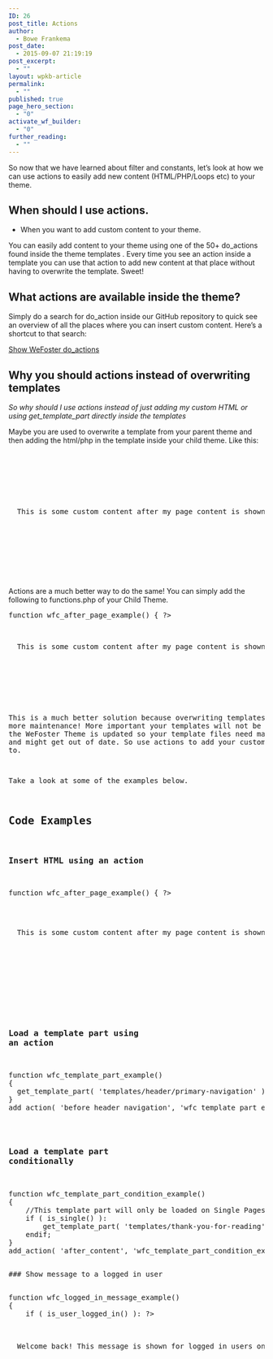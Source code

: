 ```yaml
---
ID: 26
post_title: Actions
author:
  - Bowe Frankema
post_date:
  - 2015-09-07 21:19:19
post_excerpt:
  - ""
layout: wpkb-article
permalink:
  - ""
published: true
page_hero_section:
  - "0"
activate_wf_builder:
  - "0"
further_reading:
  - ""
---
```

So now that we have learned about filter and constants, let’s look at how we can use actions to easily add new content (HTML/PHP/Loops etc) to your theme.

## When should I use actions.

*   When you want to add custom content to your theme.

You can easily add content to your theme using one of the 50+ do_actions found inside the theme templates . Every time you see an action inside a template you can use that action to add new content at that place without having to overwrite the template. Sweet!

## What actions are available inside the theme?

Simply do a search for do_action inside our GitHub repository to quick see an overview of all the places where you can insert custom content. Here’s a shortcut to that search:

<a target="_blank" href="https://github.com/WeFoster/wefoster/search?utf8=%E2%9C%93&q=do_action">Show WeFoster do_actions</a>

## Why you should actions instead of overwriting templates

*So why should I use actions instead of just adding my custom HTML or using get_template_part directly inside the templates*

Maybe you are used to overwrite a template from your parent theme and then adding the html/php in the template inside your child theme. Like this:

<pre><?php get_template_part('templates/loops/content', 'page'); ?>
  



<p>
  This is some custom content after my page content is shown. I'm adding this by overwriting my template via a Child Theme!
  
</p>




<?php do_action('close_page_content'); ?>
</pre>

Actions are a much better way to do the same! You can simply add the following to functions.php of your Child Theme.

<pre>function wfc_after_page_example() { ?>
  <p>
  This is some custom content after my page content is shown. I'm adding this by overwriting my template via a Child Theme!
  
</p>


<?php
}
add_action( 'close_page_content','wfc_after_page_example' );
</pre>

This is a much better solution because overwriting templates means more maintenance! More important your templates will not be updated when the WeFoster Theme is updated so your template files need maintenance and might get out of date. So use actions to add your custom content to.

Take a look at some of the examples below.

## Code Examples

### Insert HTML using an action





<pre>
function wfc_after_page_example() { ?>

  <p>
  This is some custom content after my page content is shown. I'm adding this by overwriting my template via a Child Theme!
  
</p>

  



<?php
}
add_action( 'close_page_content','wfc_after_page_example' );
</pre>

### Load a template part using an action





<pre>
function wfc_template_part_example()
{
  get_template_part( 'templates/header/primary-navigation' );
}
add_action( 'before_header_navigation', 'wfc_template_part_example' );
</pre>

### Load a template part conditionally





<pre>
function wfc_template_part_condition_example()
{   
    //This template part will only be loaded on Single Pages
    if ( is_single() ):
        get_template_part( 'templates/thank-you-for-reading' );
    endif;
}
add_action( 'after_content', 'wfc_template_part_condition_example' );
<pre>

### Show message to a logged in user

<pre>
function wfc_logged_in_message_example()
{
    if ( is_user_logged_in() ): ?>

      <div class="logged-in-message">
  Welcome back! This message is shown for logged in users only.
          
  
</div>

    



<?php endif;
}
add_action( 'open_body', 'wfc_logged_in_message_example' );
</pre>